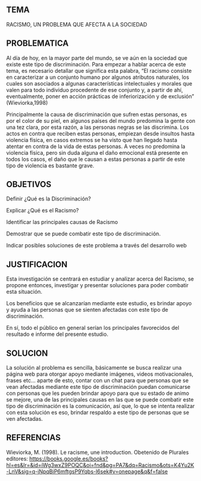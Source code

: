 ## TEMA 

RACISMO, UN PROBLEMA QUE AFECTA A LA SOCIEDAD

## PROBLEMATICA

Al día de hoy, en la mayor parte del mundo, se ve aún en la sociedad que existe este tipo de discriminación. Para empezar a hablar acerca de este tema, es necesario detallar que significa esta palabra, “El racismo consiste en caracterizar a un conjunto humano por algunos atributos naturales, los cuales son asociados a algunas características intelectuales y morales que valen para todo individuo procedente de ese conjunto y, a partir de ahí, eventualmente, poner en acción prácticas de inferiorización y de exclusión” (Wieviorka,1998)

Principalmente la causa de discriminación que sufren estas personas, es por el color de su piel, en algunos países del mundo predomina la gente con una tez clara, por esta razón, a las personas negras se las discrimina. Los actos en contra que reciben estas personas, empiezan desde insultos hasta violencia física, en casos extremos se ha visto que han llegado hasta atentar en contra de la vida de estas personas. A veces no predomina la violencia física, pero sin duda alguna el daño emocional está presente en todos los casos, el daño que le causan a estas personas a partir de este tipo de violencia es bastante grave.

## OBJETIVOS 

Definir ¿Qué es la Discriminación? 

Explicar ¿Qué es el Racismo? 

Identificar las principales causas de Racismo 

Demostrar que se puede combatir este tipo de discriminación. 

Indicar posibles soluciones de este problema a través del desarrollo web


## JUSTIFICACION
Esta investigación se centrará en estudiar y analizar acerca del Racismo, se propone entonces, investigar y presentar soluciones para poder combatir esta situación. 

Los beneficios que se alcanzarían mediante este estudio, es brindar apoyo y ayuda a las personas que se sienten afectadas con este tipo de discriminación. 

En sí, todo el público en general serían los principales favorecidos del resultado e informe del presente estudio.

## SOLUCION 

La solución al problema es sencilla, básicamente se busca realizar una página web para otorgar apoyo mediante imágenes, videos motivacionales, frases etc… aparte de esto, contar con un chat para que personas que se vean afectadas mediante este tipo de discriminación puedan comunicarse con personas que les pueden brindar apoyo para que su estado de animo se mejore, una de las principales causas en las que se puede combatir este tipo de discriminación es la comunicación, así que, lo que se intenta realizar con esta solución es eso, brindar respaldo a este tipo de personas que se ven afectadas. 

## REFERENCIAS 

Wieviorka, M. (1998). Le racisme, une introduction. Obetenido de Plurales editores: https://books.google.es/books?hl=es&lr=&id=iWg3wxZ9POQC&oi=fnd&pg=PA7&dq=Racismo&ots=K4Yu2K-LnV&sig=q-jNpqBiP6mftgsP9Yqbs-l6sek#v=onepage&q&f=false
